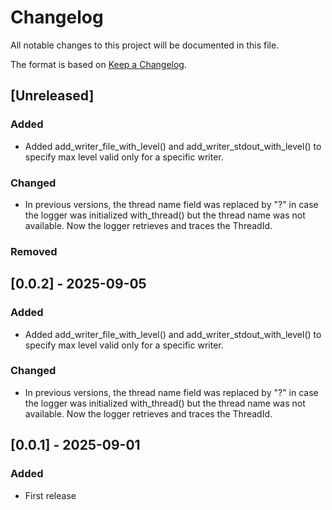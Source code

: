 # Changelog
All notable changes to this project will be documented in this file.

The format is based on [Keep a Changelog](https://keepachangelog.com/en/1.1.0).

## [Unreleased] 

### Added 
- Added add_writer_file_with_level() and add_writer_stdout_with_level() to specify max level valid only for a specific writer.

### Changed
- In previous versions, the thread name field was replaced by "?" in case the logger was initialized with_thread() but the thread name was not available. Now the logger retrieves and traces the ThreadId.

### Removed 

## [0.0.2] - 2025-09-05
### Added 
- Added add_writer_file_with_level() and add_writer_stdout_with_level() to specify max level valid only for a specific writer.

### Changed
- In previous versions, the thread name field was replaced by "?" in case the logger was initialized with_thread() but the thread name was not available. Now the logger retrieves and traces the ThreadId.

## [0.0.1] - 2025-09-01
### Added
- First release